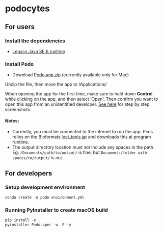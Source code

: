 # podocytes

## For users
### Install the dependencies
* [Legacy Java SE 6 runtime](https://support.apple.com/kb/DL1572?locale=en_AU)
[](www.oracle.com/technetwork/java/javase/downloads/index.html)

### Install Podo
* Download [Podo.app.zip](https://github.com/monashmicroimaging/podocytes/releases/tag/v0.1.0)
(currently available only for Mac) 

Unzip the file, then move the app to /Applications/

When opening the app for the first time, make sure to hold down **Control** while clicking on the app, and then select 'Open'. 
Then confirm you want to open this app from an unidentified developer. 
[See here](https://www.imore.com/how-open-apps-unidentified-developers-mac)
for step by step screenshots.


#### Notes:
* Currently, you must be connected to the internet to run the app.
Pims relies on the Bioformats [loci_tools.jar](http://downloads.openmicroscopy.org/bio-formats/) 
and downloads this at program runtime.
* The output directory location must not include any spaces in the path. Eg: `/Documents/path/to/output/` is fine, but `Documents/folder with spaces/to/output/` is not. 

## For developers
### Setup development environment

```python
conda create -n podo environment.yml
```

### Running PyInstaller to create macOS build

```python
pip install -e .
pyinstaller Podo.spec -w -F -y
```

